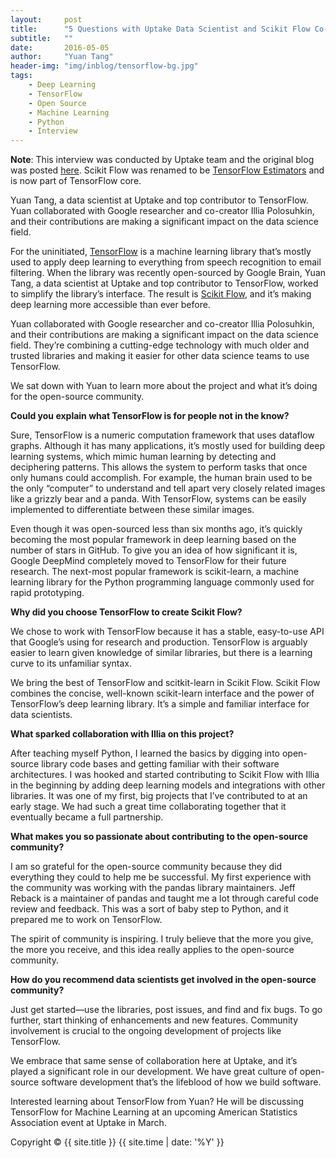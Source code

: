 ```yaml
---
layout:     post
title:      "5 Questions with Uptake Data Scientist and Scikit Flow Co-creator Yuan Tang"
subtitle:   ""
date:       2016-05-05
author:     "Yuan Tang"
header-img: "img/inblog/tensorflow-bg.jpg"
tags:
    - Deep Learning
    - TensorFlow
    - Open Source
    - Machine Learning
    - Python
    - Interview
---
```


**Note**: This interview was conducted by Uptake team and the original blog was posted [here](https://www.uptake.com/blog/5-questions-with-uptake-data-scientist-and-scikit-flow-co-creator-yuan-tang). Scikit Flow was renamed to be [TensorFlow Estimators](https://arxiv.org/pdf/1708.02637.pdf) and is now part of TensorFlow core. 

Yuan Tang, a data scientist at Uptake and top contributor to TensorFlow. Yuan collaborated with Google researcher and co-creator Illia Polosuhkin, and their contributions are making a significant impact on the data science field.

For the uninitiated, [TensorFlow](https://www.tensorflow.org/) is a machine learning library that’s mostly used to apply deep learning to everything from speech recognition to email filtering. When the library was recently open-sourced by Google Brain, Yuan Tang, a data scientist at Uptake and top contributor to TensorFlow, worked to simplify the library’s interface. The result is [Scikit Flow](https://arxiv.org/pdf/1708.02637.pdf), and it’s making deep learning more accessible than ever before.

Yuan collaborated with Google researcher and co-creator Illia Polosuhkin, and their contributions are making a significant impact on the data science field. They’re combining a cutting-edge technology with much older and trusted libraries and making it easier for other data science teams to use TensorFlow.

We sat down with Yuan to learn more about the project and what it’s doing for the open-source community.


**Could you explain what TensorFlow is for people not in the know?**

Sure, TensorFlow is a numeric computation framework that uses dataflow graphs. Although it has many applications, it’s mostly used for building deep learning systems, which mimic human learning by detecting and deciphering patterns. This allows the system to perform tasks that once only humans could accomplish. For example, the human brain used to be the only “computer” to understand and tell apart very closely related images like a grizzly bear and a panda. With TensorFlow, systems can be easily implemented to differentiate between these similar images.

Even though it was open-sourced less than six months ago, it’s quickly becoming the most popular framework in deep learning based on the number of stars in GitHub. To give you an idea of how significant it is, Google DeepMind completely moved to TensorFlow for their future research. The next-most popular framework is scikit-learn, a machine learning library for the Python programming language commonly used for rapid prototyping.

**Why did you choose TensorFlow to create Scikit Flow?**

We chose to work with TensorFlow because it has a stable, easy-to-use API that Google’s using for research and production. TensorFlow is arguably easier to learn given knowledge of similar libraries, but there is a learning curve to its unfamiliar syntax.

We bring the best of TensorFlow and scitkit-learn in Scikit Flow. Scikit Flow combines the concise, well-known scikit-learn interface and the power of TensorFlow’s deep learning library. It’s a simple and familiar interface for data scientists.

**What sparked collaboration with Illia on this project?**

After teaching myself Python, I learned the basics by digging into open-source library code bases and getting familiar with their software architectures. I was hooked and started contributing to Scikit Flow with Illia in the beginning by adding deep learning models and integrations with other libraries. It was one of my first, big projects that I’ve contributed to at an early stage. We had such a great time collaborating together that it eventually became a full partnership.

**What makes you so passionate about contributing to the open-source community?**

I am so grateful for the open-source community because they did everything they could to help me be successful. My first experience with the community was working with the pandas library maintainers. Jeff Reback is a maintainer of pandas and taught me a lot through careful code review and feedback. This was a sort of baby step to Python, and it prepared me to work on TensorFlow.

The spirit of community is inspiring. I truly believe that the more you give, the more you receive, and this idea really applies to the open-source community.

**How do you recommend data scientists get involved in the open-source community?**

Just get started—use the libraries, post issues, and find and fix bugs. To go further, start thinking of enhancements and new features. Community involvement is crucial to the ongoing development of projects like TensorFlow.

We embrace that same sense of collaboration here at Uptake, and it’s played a significant role in our development. We have great culture of open-source software development that’s the lifeblood of how we build software.

Interested learning about TensorFlow from Yuan? He will be discussing TensorFlow for Machine Learning at an upcoming American Statistics Association event at Uptake in March.

<p class="copyright text-muted">
	Copyright &copy; {{ site.title }} {{ site.time | date: '%Y' }}
</p>
